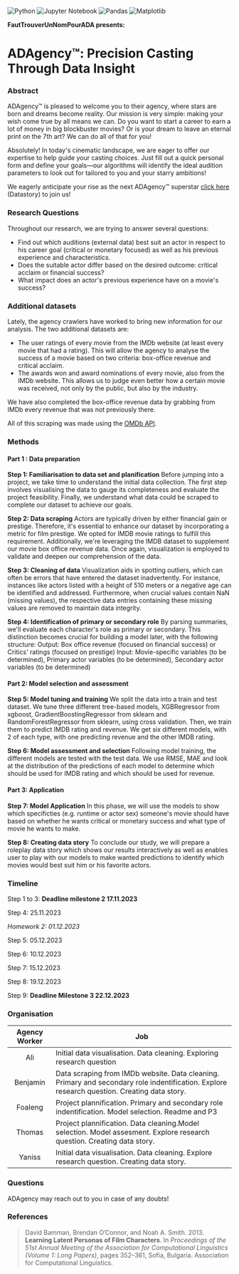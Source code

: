 ![Python](https://img.shields.io/badge/python-3670A0?style=for-the-badge&logo=python&logoColor=ffdd54)
![Jupyter Notebook](https://img.shields.io/badge/jupyter-%23FA0F00.svg?style=for-the-badge&logo=jupyter&logoColor=white)
![Pandas](https://img.shields.io/badge/pandas-%23150458.svg?style=for-the-badge&logo=pandas&logoColor=white)
![Matplotlib](https://img.shields.io/badge/Matplotlib-%23ffffff.svg?style=for-the-badge&logo=Matplotlib&logoColor=black)


**FautTrouverUnNomPourADA presents:**

# **ADAgency&trade;: Precision Casting Through Data Insight**

### Abstract

ADAgency&trade; is pleased to welcome you to their agency, where stars are born and dreams become reality. Our mission is very simple: making your wish come true by all means we can. Do you want to start a career to earn a lot of money in big blockbuster movies? Or is your dream to leave an eternal print on the 7th art? We can do all of that for you!

Absolutely! In today's cinematic landscape, we are eager to offer our expertise to help guide your casting choices. Just fill out a quick personal form and define your goals—our algorithms will identify the ideal audition parameters to look out for tailored to you and your starry ambitions!

We eagerly anticipate your rise as the next ADAgency&trade; superstar [click here](https://benjaminaouzir.github.io/adagency-inc/) (Datastory) to join us!

### Research Questions

Throughout our research, we are trying to answer several questions:
- Find out which auditions (external data) best suit an actor in respect to his career goal (critical or monetary focused) as well as his previous experience and characteristics. 
- Does the suitable actor differ based on the desired outcome: critical acclaim or financial success?
- What impact does an actor's previous experience have on a movie's success?

### Additional datasets

Lately, the agency crawlers have worked to bring new information for our analysis. The two additional datasets are:
- The user ratings of every movie from the IMDb website (at least every movie that had a rating). This will allow the agency to analyse the success of a movie based on two criteria: box-office revenue and critical acclaim.
- The awards won and award nominations of every movie, also from the IMDb website. This allows us to judge even better how a certain movie was received, not only by the public, but also by the industry.

We have also completed the box-office revenue data by grabbing from IMDb every revenue that was not previously there.

All of this scraping was made using the [OMDb API](https://www.omdbapi.com/).

### Methods

#### Part 1 : Data preparation
**Step 1: Familiarisation to data set and planification**
Before jumping into a project, we take time to understand the initial data collection. The first step involves visualising the data to gauge its completeness and evaluate the project feasibility. Finally, we understand what data could be scraped to complete our dataset to achieve our goals.

**Step 2: Data scraping**
Actors are typically driven by either financial gain or prestige. Therefore, it's essential to enhance our dataset by incorporating a metric for film prestige. We opted for IMDB movie ratings to fulfill this requirement. Additionally, we're leveraging the IMDB dataset to supplement our movie box office revenue data. Once again, visualization is employed to validate and deepen our comprehension of the data.

**Step 3: Cleaning of data**
Visualization aids in spotting outliers, which can often be errors that have entered the dataset inadvertently. For instance, instances like actors listed with a height of 510 meters or a negative age can be identified and addressed. Furthermore, when crucial values contain NaN (missing values), the respective data entries containing these missing values are removed to maintain data integrity.

**Step 4: Identification of primary or secondary role**
By parsing summaries, we'll evaluate each character's role as primary or secondary. This distinction becomes crucial for building a model later, with the following structure: 
Output: Box office revenue (focused on financial success) or Critics' ratings (focused on prestige) Input: Movie-specific variables (to be determined), Primary actor variables (to be determined), Secondary actor variables (to be determined)

#### Part 2: Model selection and assessment
**Step 5: Model tuning and training**
We split the data into a train and test dataset. We tune three different tree-based models, XGBRegressor from xgboost, GradientBoostingRegressor from sklearn and RandomForestRegressor from sklearn, using cross validation. Then, we train them to predict IMDB rating and revenue. We get six different models, with 2 of each type, with one predicting revenue and the other IMDB rating.

**Step 6: Model assessment and selection**
Following model training, the different models are tested with the test data. We use RMSE, MAE and look at the distribution of the predictions of each model to determine which should be used for IMDB rating and which should be used for revenue.

#### Part 3: Application
**Step 7: Model Application**
In this phase, we will use the models to show which specificties (e.g. runtime or actor sex) someone's movie should have based on whether he wants critical or monetary success and what type of movie he wants to make.

**Step 8: Creating data story**
To conclude our study, we will prepare a roleplay data story which shows our results interactively as well as enables user to play with our models to make wanted predictions to identify which movies would best suit him or his favorite actors.


### Timeline

Step 1 to 3: **Deadline milestone 2 17.11.2023**

Step 4: 25.11.2023

*Homework 2: 01.12.2023*

Step 5: 05.12.2023

Step 6: 10.12.2023

Step 7: 15.12.2023

Step 8: 19.12.2023

Step 9: **Deadline Milestone 3 22.12.2023**


### Organisation

| Agency Worker | Job |
|:-------------:|-----|
| Ali           | Initial data visualisation. Data cleaning. Exploring research question|
| Benjamin      | Data scraping from IMDb website. Data cleaning. Primary and secondary role indentification. Explore research question. Creating data story. |
| Foaleng       | Project plannification. Primary and secondary role indentification. Model selection. Readme and P3|
| Thomas        | Project plannification. Data cleaning.Model selection. Model assesment. Explore research question. Creating data story.|
| Yaniss        | Initial data visualisation. Data cleaning. Explore research question. Creating data story.|

### Questions

ADAgency may reach out to you in case of any doubts!

### References

> David Bamman, Brendan O’Connor, and Noah A. Smith. 2013. **Learning Latent Personas of Film Characters**. In *Proceedings of the 51st Annual Meeting of the Association for Computational Linguistics (Volume 1: Long Papers)*, pages 352–361, Sofia, Bulgaria. Association for Computational Linguistics.
